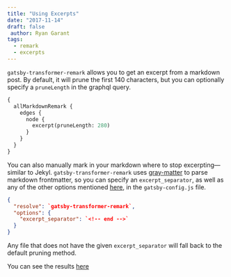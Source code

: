 ```yaml
---
title: "Using Excerpts"
date: "2017-11-14"
draft: false
 author: Ryan Garant
tags:
  - remark
  - excerpts
---
```


`gatsby-transformer-remark` allows you to get an excerpt from a markdown post. By default, it will prune the first 140 characters, but you can optionally specify a `pruneLength` in the graphql query.

```graphql
{
  allMarkdownRemark {
    edges {
      node {
        excerpt(pruneLength: 280)
      }
    }
  }
}
```

You can also manually mark in your markdown where to stop excerpting—similar to Jekyl. `gatsby-transformer-remark` uses [gray-matter](https://github.com/jonschlinkert/gray-matter) to parse markdown frontmatter, so you can specify an `excerpt_separator`, as well as any of the other options mentioned [here](https://github.com/jonschlinkert/gray-matter#options), in the `gatsby-config.js` file.

```json
{
  "resolve": `gatsby-transformer-remark`,
  "options": {
    "excerpt_separator": `<!-- end -->`
  }
}
```

Any file that does not have the given `excerpt_separator` will fall back to the default pruning method.

You can see the results [here](/excerpt-example)
